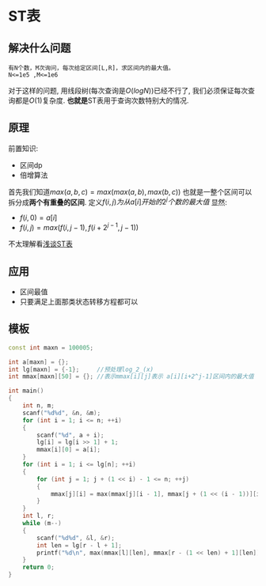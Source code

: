 # ST表
## 解决什么问题
```
有N个数，M次询问，每次给定区间[L,R]，求区间内的最大值。
N<=1e5 ,M<=1e6
```
对于这样的问题, 用线段树(每次查询是$O(logN)$)已经不行了, 我们必须保证每次查询都是$O(1)$复杂度.
**也就是**ST表用于查询次数特别大的情况.
## 原理
前置知识:
- 区间dp
- 倍增算法

首先我们知道$max(a,b,c) = max(max(a,b),max(b,c))$
也就是一整个区间可以拆分成**两个有重叠的区间**.
定义$f(i,j)为从a[i]开始的2^j个数的最大值$
显然:
- $f(i,0) = a[i]$
- $f(i,j) = max(f(i,j-1), f(i+2^{j-1},j-1))$

不太理解看[浅谈ST表](https://www.luogu.com.cn/blog/zhouziheng666/qian-tan-st-biao)

## 应用
- 区间最值
- 只要满足上面那类状态转移方程都可以

## 模板
```c++
const int maxn = 100005;

int a[maxn] = {};
int lg[maxn] = {-1};     //预处理log_2_(x)
int mmax[maxn][50] = {}; //表示mmax[i][j]表示 a[i][i+2^j-1]区间内的最大值

int main()
{
    int n, m;
    scanf("%d%d", &n, &m);
    for (int i = 1; i <= n; ++i)
    {
        scanf("%d", a + i);
        lg[i] = lg[i >> 1] + 1;
        mmax[i][0] = a[i];
    }
    for (int i = 1; i <= lg[n]; ++i)
    {
        for (int j = 1; j + (1 << i) - 1 <= n; ++j)
        {
            mmax[j][i] = max(mmax[j][i - 1], mmax[j + (1 << (i - 1))][i - 1]);
        }
    }
    int l, r;
    while (m--)
    {
        scanf("%d%d", &l, &r);
        int len = lg[r - l + 1];
        printf("%d\n", max(mmax[l][len], mmax[r - (1 << len) + 1][len]));
    }
    return 0;
}
```